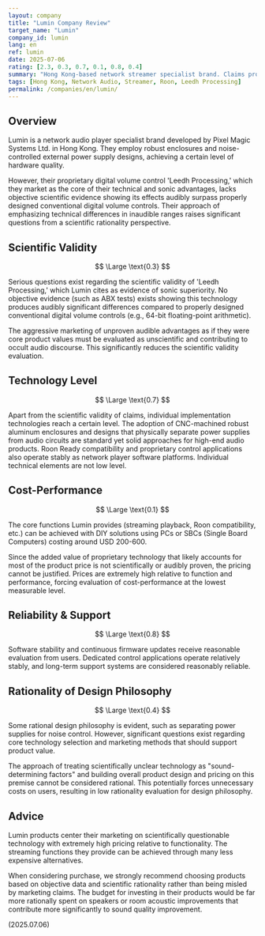 ```yaml
---
layout: company
title: "Lumin Company Review"
target_name: "Lumin"
company_id: lumin
lang: en
ref: lumin
date: 2025-07-06
rating: [2.3, 0.3, 0.7, 0.1, 0.8, 0.4]
summary: "Hong Kong-based network streamer specialist brand. Claims proprietary digital volume control 'Leedh Processing' as evidence of sonic superiority, but lacks objective evidence for these claims. Shows a tendency to prioritize marketing over scientific validity, with extremely high pricing relative to functionality, making recommendation difficult."
tags: [Hong Kong, Network Audio, Streamer, Roon, Leedh Processing]
permalink: /companies/en/lumin/
---
```


## Overview

Lumin is a network audio player specialist brand developed by Pixel Magic Systems Ltd. in Hong Kong. They employ robust enclosures and noise-controlled external power supply designs, achieving a certain level of hardware quality.

However, their proprietary digital volume control 'Leedh Processing,' which they market as the core of their technical and sonic advantages, lacks objective scientific evidence showing its effects audibly surpass properly designed conventional digital volume controls. Their approach of emphasizing technical differences in inaudible ranges raises significant questions from a scientific rationality perspective.

## Scientific Validity

$$ \Large \text{0.3} $$

Serious questions exist regarding the scientific validity of 'Leedh Processing,' which Lumin cites as evidence of sonic superiority. No objective evidence (such as ABX tests) exists showing this technology produces audibly significant differences compared to properly designed conventional digital volume controls (e.g., 64-bit floating-point arithmetic).

The aggressive marketing of unproven audible advantages as if they were core product values must be evaluated as unscientific and contributing to occult audio discourse. This significantly reduces the scientific validity evaluation.

## Technology Level

$$ \Large \text{0.7} $$

Apart from the scientific validity of claims, individual implementation technologies reach a certain level. The adoption of CNC-machined robust aluminum enclosures and designs that physically separate power supplies from audio circuits are standard yet solid approaches for high-end audio products. Roon Ready compatibility and proprietary control applications also operate stably as network player software platforms. Individual technical elements are not low level.

## Cost-Performance

$$ \Large \text{0.1} $$

The core functions Lumin provides (streaming playback, Roon compatibility, etc.) can be achieved with DIY solutions using PCs or SBCs (Single Board Computers) costing around USD 200-600.

Since the added value of proprietary technology that likely accounts for most of the product price is not scientifically or audibly proven, the pricing cannot be justified. Prices are extremely high relative to function and performance, forcing evaluation of cost-performance at the lowest measurable level.

## Reliability & Support

$$ \Large \text{0.8} $$

Software stability and continuous firmware updates receive reasonable evaluation from users. Dedicated control applications operate relatively stably, and long-term support systems are considered reasonably reliable.

## Rationality of Design Philosophy

$$ \Large \text{0.4} $$

Some rational design philosophy is evident, such as separating power supplies for noise control. However, significant questions exist regarding core technology selection and marketing methods that should support product value.

The approach of treating scientifically unclear technology as "sound-determining factors" and building overall product design and pricing on this premise cannot be considered rational. This potentially forces unnecessary costs on users, resulting in low rationality evaluation for design philosophy.

## Advice

Lumin products center their marketing on scientifically questionable technology with extremely high pricing relative to functionality. The streaming functions they provide can be achieved through many less expensive alternatives.

When considering purchase, we strongly recommend choosing products based on objective data and scientific rationality rather than being misled by marketing claims. The budget for investing in their products would be far more rationally spent on speakers or room acoustic improvements that contribute more significantly to sound quality improvement.

(2025.07.06)